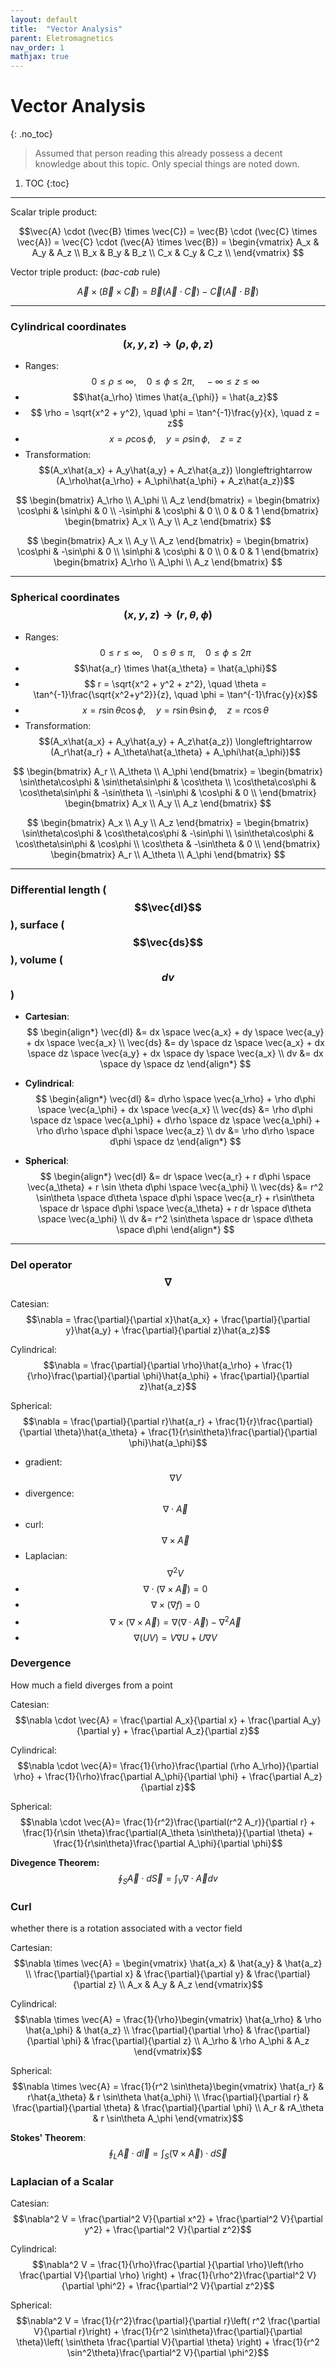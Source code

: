 ```yaml
---
layout: default
title:  "Vector Analysis"
parent: Eletromagnetics
nav_order: 1
mathjax: true
---
```


# Vector Analysis
{: .no_toc}

> Assumed that person reading this already possess a decent knowledge about this topic. Only special things are noted down.

1. TOC
{:toc}

---

Scalar triple product:

$$\vec{A} \cdot (\vec{B} \times \vec{C}) = \vec{B} \cdot (\vec{C} \times \vec{A}) = \vec{C} \cdot (\vec{A} \times \vec{B}) = \begin{vmatrix}
A_x & A_y & A_z \\
B_x & B_y & B_z \\
C_x & C_y & C_z \\
\end{vmatrix}
$$

Vector triple product: (*bac-cab* rule)

$$\vec{A} \times (\vec{B} \times \vec{C}) = \vec{B}(\vec{A} \cdot \vec{C}) - \vec{C}(\vec{A} \cdot \vec{B})$$

---

### Cylindrical coordinates $$(x,y,z) \rightarrow (\rho, \phi, z)$$

- Ranges: $$ 0 \leq\rho\leq\infty, \quad 0\leq\phi\leq 2\pi, \quad -\infty\leq z \leq\infty $$
- $$\hat{a_\rho} \times \hat{a_{\phi}} = \hat{a_z}$$
- $$ \rho = \sqrt{x^2 + y^2}, \quad \phi = \tan^{-1}\frac{y}{x}, \quad z = z$$
- $$x = \rho \cos \phi, \quad y = \rho \sin \phi, \quad z=z$$
- Transformation: $$(A_x\hat{a_x} + A_y\hat{a_y} + A_z\hat{a_z}) \longleftrightarrow (A_\rho\hat{a_\rho} + A_\phi\hat{a_\phi} + A_z\hat{a_z})$$

$$
\begin{bmatrix}
A_\rho \\
A_\phi \\
A_z 
\end{bmatrix} = \begin{bmatrix}
\cos\phi & \sin\phi & 0 \\
-\sin\phi & \cos\phi & 0 \\
0 & 0 & 1
\end{bmatrix} \begin{bmatrix}
A_x \\
A_y \\
A_z
\end{bmatrix}
$$

$$
\begin{bmatrix}
A_x \\
A_y \\
A_z
\end{bmatrix}  = \begin{bmatrix}
\cos\phi & -\sin\phi & 0 \\
\sin\phi & \cos\phi & 0 \\
0 & 0 & 1
\end{bmatrix} \begin{bmatrix}
A_\rho \\
A_\phi \\
A_z 
\end{bmatrix}
$$

---

### Spherical coordinates $$(x,y,z) \rightarrow (r, \theta, \phi)$$

- Ranges: $$ 0 \leq r \leq\infty, \quad 0\leq\theta\leq \pi, \quad 0\leq \phi \leq 2\pi $$
- $$\hat{a_r} \times \hat{a_\theta} = \hat{a_\phi}$$
- $$ r = \sqrt{x^2 + y^2 + z^2}, \quad \theta = \tan^{-1}\frac{\sqrt{x^2+y^2}}{z}, \quad \phi = \tan^{-1}\frac{y}{x}$$
- $$x = r\sin\theta\cos\phi, \quad y = r\sin\theta\sin\phi, \quad z=r\cos\theta$$
- Transformation: $$(A_x\hat{a_x} + A_y\hat{a_y} + A_z\hat{a_z}) \longleftrightarrow (A_r\hat{a_r} + A_\theta\hat{a_\theta} + A_\phi\hat{a_\phi})$$

$$
\begin{bmatrix}
A_r \\
A_\theta \\
A_\phi 
\end{bmatrix} = \begin{bmatrix}
\sin\theta\cos\phi & \sin\theta\sin\phi & \cos\theta \\
\cos\theta\cos\phi & \cos\theta\sin\phi & -\sin\theta \\
-\sin\phi & \cos\phi & 0 \\
\end{bmatrix} \begin{bmatrix}
A_x \\
A_y \\
A_z
\end{bmatrix}
$$

$$
\begin{bmatrix}
A_x \\
A_y \\
A_z
\end{bmatrix}  = \begin{bmatrix}
\sin\theta\cos\phi & \cos\theta\cos\phi & -\sin\phi \\
\sin\theta\cos\phi & \cos\theta\sin\phi & \cos\phi \\
\cos\theta & -\sin\theta & 0 \\
\end{bmatrix} \begin{bmatrix}
A_r \\
A_\theta \\
A_\phi 
\end{bmatrix}
$$

---

### Differential length ($$\vec{dl}$$), surface ($$\vec{ds}$$), volume ($$dv$$)

- **Cartesian**: \
$$
\begin{align*}
\vec{dl} &= dx \space \vec{a_x} + dy \space \vec{a_y} + dx \space \vec{a_x} \\
\vec{ds} &= dy \space dz \space \vec{a_x} + dx \space dz \space \vec{a_y} + dx \space dy \space \vec{a_x} \\
dv &= dx \space dy \space dz
\end{align*}
$$

- **Cylindrical**: \
$$
\begin{align*}
\vec{dl} &= d\rho \space \vec{a_\rho} + \rho d\phi \space \vec{a_\phi} + dx \space \vec{a_x} \\
\vec{ds} &= \rho d\phi \space dz \space \vec{a_\phi} + d\rho \space dz \space \vec{a_\phi} + \rho d\rho \space d\phi \space \vec{a_z} \\
dv &= \rho d\rho \space d\phi \space dz
\end{align*}
$$

- **Spherical**: \
$$
\begin{align*}
\vec{dl} &= dr \space \vec{a_r} + r d\phi \space \vec{a_\theta} + r \sin \theta d\phi \space \vec{a_\phi} \\
\vec{ds} &= r^2 \sin\theta \space d\theta \space d\phi \space \vec{a_r} + r\sin\theta \space dr \space d\phi \space \vec{a_\theta} + r dr \space d\theta \space \vec{a_\phi} \\
dv &= r^2 \sin\theta \space dr \space d\theta \space d\phi
\end{align*}
$$

---

### Del operator $$\nabla$$

Catesian: $$\nabla = \frac{\partial}{\partial x}\hat{a_x} + \frac{\partial}{\partial y}\hat{a_y} + \frac{\partial}{\partial z}\hat{a_z}$$

Cylindrical: $$\nabla = \frac{\partial}{\partial \rho}\hat{a_\rho} + \frac{1}{\rho}\frac{\partial}{\partial \phi}\hat{a_\phi} + \frac{\partial}{\partial z}\hat{a_z}$$

Spherical: $$\nabla = \frac{\partial}{\partial r}\hat{a_r} + \frac{1}{r}\frac{\partial}{\partial \theta}\hat{a_\theta} + \frac{1}{r\sin\theta}\frac{\partial}{\partial \phi}\hat{a_\phi}$$

- gradient: $$\nabla V$$
- divergence: $$\nabla \cdot \vec{A}$$
- curl: $$\nabla \times \vec{A}$$
- Laplacian: $$\nabla^2V$$
- $$\nabla \cdot (\nabla \times \vec{A}) = 0$$
- $$\nabla \times (\nabla f) = 0$$
- $$\nabla \times (\nabla \times \vec{A}) = \nabla(\nabla \cdot \vec{A}) - \nabla^2 \vec{A}$$
- $$\nabla(UV) = V\nabla U + U \nabla V$$

### Devergence
How much a field diverges from a point

Catesian: $$\nabla \cdot \vec{A} = \frac{\partial A_x}{\partial x} + \frac{\partial A_y}{\partial y} + \frac{\partial A_z}{\partial z}$$

Cylindrical: $$\nabla \cdot \vec{A}= \frac{1}{\rho}\frac{\partial (\rho A_\rho)}{\partial \rho} + \frac{1}{\rho}\frac{\partial A_\phi}{\partial \phi} + \frac{\partial A_z}{\partial z}$$

Spherical: $$\nabla \cdot \vec{A}= \frac{1}{r^2}\frac{\partial(r^2 A_r)}{\partial r} + \frac{1}{r\sin \theta}\frac{\partial(A_\theta \sin\theta)}{\partial \theta} + \frac{1}{r\sin\theta}\frac{\partial A_\phi}{\partial \phi}$$

**Divegence Theorem:** $$\oint_S \vec{A} \cdot d\vec{S} = \int_V \nabla \cdot \vec{A} dv$$

### Curl
whether there is a rotation associated with a vector field

Cartesian: $$\nabla \times \vec{A} = \begin{vmatrix}
\hat{a_x} & \hat{a_y} & \hat{a_z} \\
\frac{\partial}{\partial x} & \frac{\partial}{\partial y} & \frac{\partial}{\partial z} \\
A_x & A_y & A_z 
\end{vmatrix}$$

Cylindrical: $$\nabla \times \vec{A} = \frac{1}{\rho}\begin{vmatrix}
\hat{a_\rho} & \rho \hat{a_\phi} & \hat{a_z} \\
\frac{\partial}{\partial \rho} & \frac{\partial}{\partial \phi} & \frac{\partial}{\partial z} \\
A_\rho & \rho A_\phi & A_z 
\end{vmatrix}$$

Spherical: $$\nabla \times \vec{A} = \frac{1}{r^2 \sin\theta}\begin{vmatrix}
\hat{a_r} & r\hat{a_\theta} & r \sin\theta \hat{a_\phi} \\
\frac{\partial}{\partial r} & \frac{\partial}{\partial \theta} & \frac{\partial}{\partial \phi} \\
A_r & rA_\theta & r \sin\theta A_\phi 
\end{vmatrix}$$

**Stokes' Theorem**: $$\oint_L \vec{A} \cdot d\vec{l} = \int_S (\nabla \times \vec{A}) \cdot d\vec{S}$$

### Laplacian of a Scalar

Catesian: $$\nabla^2 V = \frac{\partial^2 V}{\partial x^2} + \frac{\partial^2 V}{\partial y^2} + \frac{\partial^2 V}{\partial z^2}$$

Cylindrical: $$\nabla^2 V = \frac{1}{\rho}\frac{\partial }{\partial \rho}\left(\rho \frac{\partial V}{\partial \rho} \right) + \frac{1}{\rho^2}\frac{\partial^2 V}{\partial \phi^2} + \frac{\partial^2 V}{\partial z^2}$$

Spherical: $$\nabla^2 V = \frac{1}{r^2}\frac{\partial}{\partial r}\left( r^2 \frac{\partial V}{\partial r}\right) + \frac{1}{r^2 \sin\theta}\frac{\partial}{\partial \theta}\left( \sin\theta \frac{\partial V}{\partial \theta} \right) + \frac{1}{r^2 \sin^2\theta}\frac{\partial^2 V}{\partial \phi^2}$$
